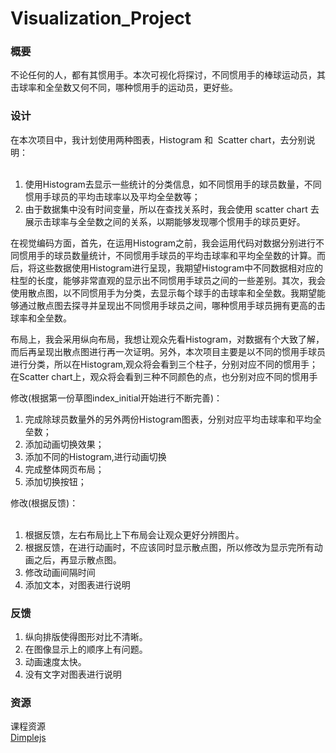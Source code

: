 # Visualization_Project
<h3>概要</h3>  
<p>不论任何的人，都有其惯用手。本次可视化将探讨，不同惯用手的棒球运动员，其击球率和全垒数又何不同，哪种惯用手的运动员，更好些。</p>   
<h3>设计</h3>      
<p>在本次项目中，我计划使用两种图表，Histogram 和  Scatter chart，去分别说明：
<ol>
  <li>使用Histogram去显示一些统计的分类信息，如不同惯用手的球员数量，不同惯用手球员的平均击球率以及平均全垒数等；</li>
  <li>由于数据集中没有时间变量，所以在查找关系时，我会使用 scatter chart 去展示击球率与全垒数之间的关系，以期能够发现哪个惯用手的球员更好。</li>
</ol>
</p>
<p>
在视觉编码方面，首先，在运用Histogram之前，我会运用代码对数据分别进行不同惯用手的球员数量统计，不同惯用手球员的平均击球率和平均全垒数的计算。而后，将这些数据使用Histogram进行呈现，我期望Histogram中不同数据相对应的柱型的长度，能够非常直观的显示出不同惯用手球员之间的一些差别。其次，我会使用散点图，以不同惯用手为分类，去显示每个球手的击球率和全垒数。我期望能够通过散点图去探寻并呈现出不同惯用手球员之间，哪种惯用手球员拥有更高的击球率和全垒数。
</p>
<p>布局上，我会采用纵向布局，我想让观众先看Histogram，对数据有个大致了解，而后再呈现出散点图进行再一次证明。另外，本次项目主要是以不同的惯用手球员进行分类，所以在Histogram,观众将会看到三个柱子，分别对应不同的惯用手；在Scatter chart上，观众将会看到三种不同颜色的点，也分别对应不同的惯用手</p>
<span>修改(根据第一份草图index_initial开始进行不断完善)：</span>
   <ol>
      <li>完成除球员数量外的另外两份Histogram图表，分别对应平均击球率和平均全垒数；</li>
      <li>添加动画切换效果；</li>
      <li>添加不同的Histogram,进行动画切换</li>
      <li>完成整体网页布局；</li>
      <li>添加切换按钮；</li>
   </ol>
<span>修改(根据反馈)：</span>
<ol>
  <li>根据反馈，左右布局比上下布局会让观众更好分辨图片。</li>
  <li>根据反馈，在进行动画时，不应该同时显示散点图，所以修改为显示完所有动画之后，再显示散点图。</li>
  <li>修改动画间隔时间</li>
  <li>添加文本，对图表进行说明</li>
</ol>
<h3>反馈</h3>
<ol>
  <li>纵向排版使得图形对比不清晰。</li>
  <li>在图像显示上的顺序上有问题。</li>
  <li>动画速度太快。</li>
 <li>没有文字对图表进行说明</li>
</ol>  
<h3>资源</h3>    
课程资源<br><a href="http://dimplejs.org/">Dimplejs</a>
  

